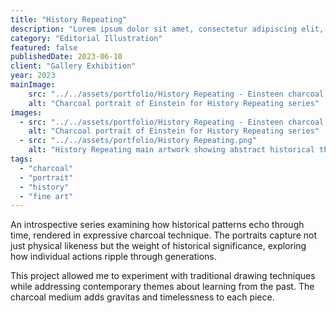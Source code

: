 ```yaml
---
title: "History Repeating"
description: "Lorem ipsum dolor sit amet, consectetur adipiscing elit, sed do eiusmod tempor incididunt ut labore et dolore magna aliqua."
category: "Editorial Illustration"
featured: false
publishedDate: 2023-06-10
client: "Gallery Exhibition"
year: 2023
mainImage:
    src: "../../assets/portfolio/History Repeating - Einsteen charcoal.png"
    alt: "Charcoal portrait of Einstein for History Repeating series"
images:
  - src: "../../assets/portfolio/History Repeating - Einsteen charcoal.png"
    alt: "Charcoal portrait of Einstein for History Repeating series"
  - src: "../../assets/portfolio/History Repeating.png"
    alt: "History Repeating main artwork showing abstract historical themes"
tags:
  - "charcoal"
  - "portrait"
  - "history"
  - "fine art"
---
```


An introspective series examining how historical patterns echo through time, rendered in expressive charcoal technique. The portraits capture not just physical likeness but the weight of historical significance, exploring how individual actions ripple through generations.

This project allowed me to experiment with traditional drawing techniques while addressing contemporary themes about learning from the past. The charcoal medium adds gravitas and timelessness to each piece.